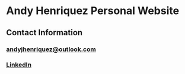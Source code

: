 # Andy Henriquez Personal Website

## Contact Information
### [andyjhenriquez@outlook.com](mailto:andyjhenriquez@outlook.com)
### [LinkedIn](https://www.linkedin.com/in/andy-henriquez)
